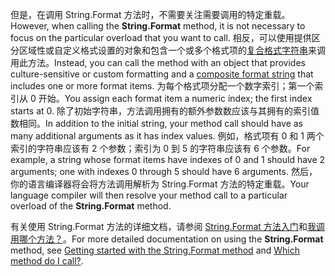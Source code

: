  
<span data-ttu-id="d1e55-101">但是，在调用 String.Format 方法时，不需要关注需要调用的特定重载。</span><span class="sxs-lookup"><span data-stu-id="d1e55-101">However, when calling the **String.Format** method, it is not necessary to focus on the particular overload that you want to call.</span></span> <span data-ttu-id="d1e55-102">相反，可以使用提供区分区域性或自定义格式设置的对象和包含一个或多个格式项的[复合格式字符串](~/docs/standard/base-types/composite-formatting.md)来调用此方法。</span><span class="sxs-lookup"><span data-stu-id="d1e55-102">Instead, you can call the method with an object that provides culture-sensitive or custom formatting and a [composite format string](~/docs/standard/base-types/composite-formatting.md) that includes one or more format items.</span></span> <span data-ttu-id="d1e55-103">为每个格式项分配一个数字索引；第一个索引从 0 开始。</span><span class="sxs-lookup"><span data-stu-id="d1e55-103">You assign each format item a numeric index; the first index starts at 0.</span></span> <span data-ttu-id="d1e55-104">除了初始字符串，方法调用拥有的额外参数数应该与其拥有的索引值数相同。</span><span class="sxs-lookup"><span data-stu-id="d1e55-104">In addition to the initial string, your method call should have as many additional arguments as it has index values.</span></span> <span data-ttu-id="d1e55-105">例如，格式项有 0 和 1 两个索引的字符串应该有 2 个参数；索引为 0 到 5 的字符串应该有 6 个参数。</span><span class="sxs-lookup"><span data-stu-id="d1e55-105">For example, a string whose format items have indexes of 0 and 1 should have 2 arguments; one with indexes 0 through 5 should have 6 arguments.</span></span> <span data-ttu-id="d1e55-106">然后，你的语言编译器将会将方法调用解析为 String.Format 方法的特定重载。</span><span class="sxs-lookup"><span data-stu-id="d1e55-106">Your language compiler will then resolve your method call to a particular overload of the **String.Format** method.</span></span>   

<span data-ttu-id="d1e55-107">有关使用 String.Format 方法的详细文档，请参阅 [String.Format 方法入门](#Starting)和[我调用哪个方法？](#FTaskList)。</span><span class="sxs-lookup"><span data-stu-id="d1e55-107">For more detailed documentation on using the **String.Format** method, see [Getting started with the String.Format method](#Starting) and [Which method do I call?](#FTaskList).</span></span>   
